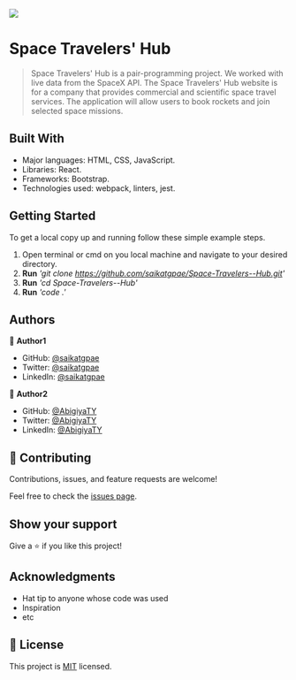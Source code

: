 
![](https://img.shields.io/badge/Microverse-blueviolet)

# Space Travelers' Hub
> Space Travelers' Hub is a pair-programming project. We worked with live data from the SpaceX API. The Space Travelers' Hub website is for a company that provides commercial and scientific space travel services. The application will allow users to book rockets and join selected space missions. 


## Built With

- Major languages: HTML, CSS, JavaScript.
- Libraries: React.
- Frameworks: Bootstrap.
- Technologies used: webpack, linters, jest.

<!--
## Live Demo (if available)

[Live Demo Link](https://regal-beignet-311975.netlify.app/)

-->

## Getting Started

To get a local copy up and running follow these simple example steps.
1. Open terminal or cmd on you local machine and navigate to your desired directory.
2. **Run**    *'git clone https://github.com/saikatgpae/Space-Travelers--Hub.git'*
3. **Run**   *'cd Space-Travelers--Hub'*
3. **Run**   *'code .'*


## Authors

👤 **Author1**

- GitHub: [@saikatgpae](https://github.com/saikatgpae)
- Twitter: [@saikatgpae](https://twitter.com/saikatgpae)
- LinkedIn: [@saikatgpae](https://www.linkedin.com/in/saikat-chakraborty-25b83a216/)

👤 **Author2**

* GitHub: [@AbigiyaTY](https://github.com/AbigiyaTY)
* Twitter: [@AbigiyaTY](https://twitter.com/AbigiyaTY)
* LinkedIn: [@AbigiyaTY](https://www.linkedin.com/in/Abigiyaty)

## 🤝 Contributing

Contributions, issues, and feature requests are welcome!

Feel free to check the [issues page](../../issues/).

## Show your support

Give a ⭐️ if you like this project!

## Acknowledgments

- Hat tip to anyone whose code was used
- Inspiration
- etc

## 📝 License

This project is [MIT](./MIT.md) licensed.
